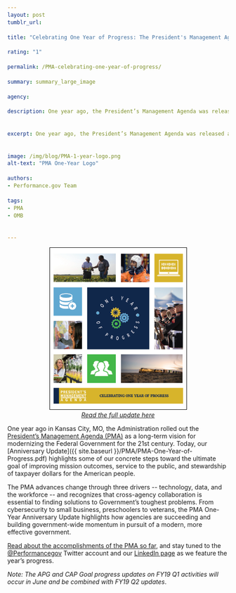 ```yaml
---
layout: post
tumblr_url:

title: "Celebrating One Year of Progress: The President's Management Agenda Anniversary Report"

rating: "1"

permalink: /PMA-celebrating-one-year-of-progress/

summary: summary_large_image

agency:

description: One year ago, the President’s Management Agenda was released as a long-term vision for modernizing the Federal government.


excerpt: One year ago, the President’s Management Agenda was released as a long-term vision for modernizing the Federal government.


image: /img/blog/PMA-1-year-logo.png
alt-text: "PMA One-Year Logo"

authors:
- Performance.gov Team

tags:
- PMA
- OMB


---
```

<center><a href="{{ site.baseurl }}/PMA/PMA-One-Year-of-Progress.pdf"><img style="width:311px;border:1px solid black" src="../img/PMA/1-year-cover.PNG"></a><br>
<em><a href="{{ site.baseurl }}/PMA/PMA-One-Year-of-Progress.pdf">Read the full update here</a></em></center>

One year ago in Kansas City, MO, the Administration rolled out the [President’s Management Agenda (PMA)](https://www.performance.gov/PMA/PMA.html) as a long-term vision for modernizing the Federal Government for the 21st century. Today, our [Anniversary Update]({{ site.baseurl }}/PMA/PMA-One-Year-of-Progress.pdf) highlights some of our concrete steps toward the ultimate goal of improving mission outcomes, service to the public, and stewardship of taxpayer dollars for the American people.

The PMA advances change through three drivers -- technology, data, and the workforce -- and recognizes that cross-agency collaboration is essential to finding solutions to Government’s toughest problems. From cybersecurity to small business, preschoolers to veterans, the PMA One-Year Anniversary Update highlights how agencies are succeeding and building government-wide momentum in pursuit of a modern, more effective government.

[Read about the accomplishments of the PMA so far](https://www.performance.gov/PMA/PMA.html), and stay tuned to the [@Performancegov](https://twitter.com/PerformanceGov) Twitter account and our [LinkedIn page](https://www.linkedin.com/company/35429296/admin/) as we feature the year’s progress.

*Note: The APG and CAP Goal progress updates on FY19 Q1 activities will occur in June and be combined with FY19 Q2 updates*.
